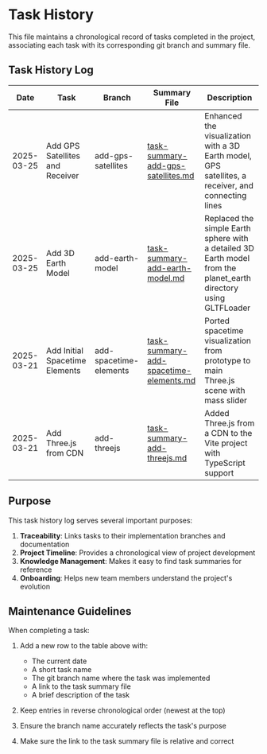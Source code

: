 # Task History

This file maintains a chronological record of tasks completed in the project, associating each task with its corresponding git branch and summary file.

## Task History Log

| Date | Task | Branch | Summary File | Description |
|------|------|--------|--------------|-------------|
| 2025-03-25 | Add GPS Satellites and Receiver | add-gps-satellites | [task-summary-add-gps-satellites.md](./task-summary-add-gps-satellites.md) | Enhanced the visualization with a 3D Earth model, GPS satellites, a receiver, and connecting lines |
| 2025-03-25 | Add 3D Earth Model | add-earth-model | [task-summary-add-earth-model.md](./task-summary-add-earth-model.md) | Replaced the simple Earth sphere with a detailed 3D Earth model from the planet_earth directory using GLTFLoader |
| 2025-03-21 | Add Initial Spacetime Elements | add-spacetime-elements | [task-summary-add-spacetime-elements.md](./task-summary-add-spacetime-elements.md) | Ported spacetime visualization from prototype to main Three.js scene with mass slider |
| 2025-03-21 | Add Three.js from CDN | add-threejs | [task-summary-add-threejs.md](./task-summary-add-threejs.md) | Added Three.js from a CDN to the Vite project with TypeScript support |

## Purpose

This task history log serves several important purposes:

1. **Traceability**: Links tasks to their implementation branches and documentation
2. **Project Timeline**: Provides a chronological view of project development
3. **Knowledge Management**: Makes it easy to find task summaries for reference
4. **Onboarding**: Helps new team members understand the project's evolution

## Maintenance Guidelines

When completing a task:

1. Add a new row to the table above with:
   - The current date
   - A short task name
   - The git branch name where the task was implemented
   - A link to the task summary file
   - A brief description of the task

2. Keep entries in reverse chronological order (newest at the top)

3. Ensure the branch name accurately reflects the task's purpose

4. Make sure the link to the task summary file is relative and correct

